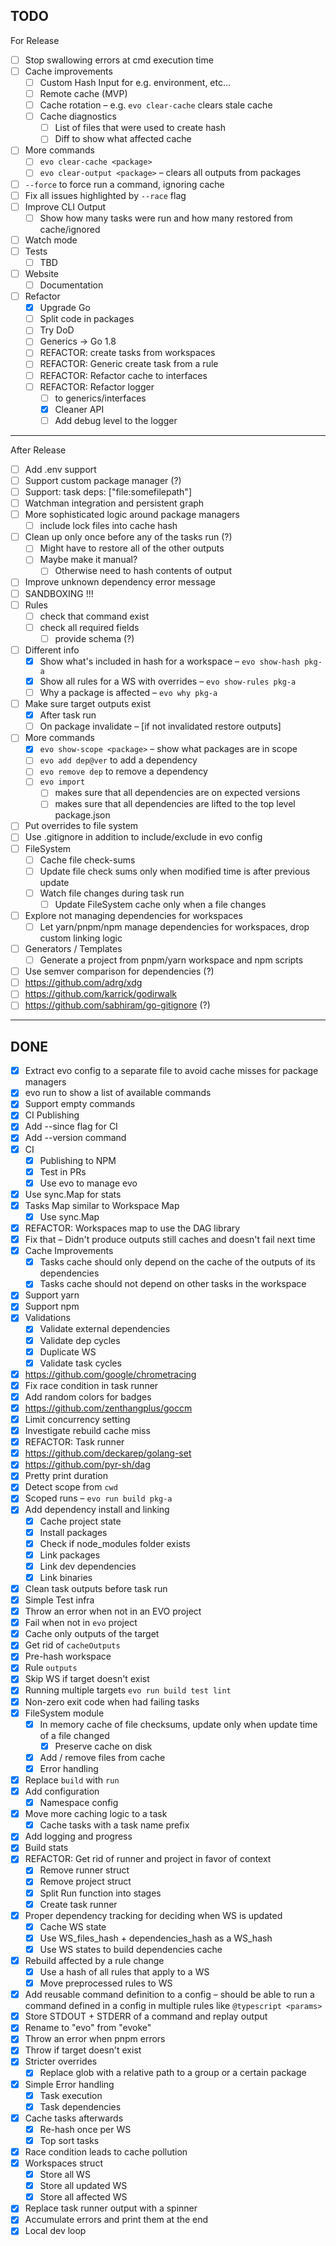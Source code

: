 ## TODO

For Release

- [ ] Stop swallowing errors at cmd execution time
- [ ] Cache improvements
  - [ ] Custom Hash Input for e.g. environment, etc...
  - [ ] Remote cache (MVP)
  - [ ] Cache rotation – e.g. `evo clear-cache` clears stale cache
  - [ ] Cache diagnostics
    - [ ] List of files that were used to create hash
    - [ ] Diff to show what affected cache
- [ ] More commands
  - [ ] `evo clear-cache <package>`
  - [ ] `evo clear-output <package>` – clears all outputs from packages
- [ ] `--force` to force run a command, ignoring cache
- [ ] Fix all issues highlighted by `--race` flag
- [ ] Improve CLI Output
  - [ ] Show how many tasks were run and how many restored from cache/ignored
- [ ] Watch mode
- [ ] Tests
  - [ ] TBD
- [ ] Website
  - [ ] Documentation
- [ ] Refactor
  - [x] Upgrade Go
  - [ ] Split code in packages
  - [ ] Try DoD
  - [ ] Generics -> Go 1.8
  - [ ] REFACTOR: create tasks from workspaces
  - [ ] REFACTOR: Generic create task from a rule
  - [ ] REFACTOR: Refactor cache to interfaces
  - [ ] REFACTOR: Refactor logger
    - [ ] to generics/interfaces
    - [x] Cleaner API
    - [ ] Add debug level to the logger

---------------

After Release

- [ ] Add .env support
- [ ] Support custom package manager (?)
- [ ] Support: task deps: ["file:somefilepath"]
- [ ] Watchman integration and persistent graph
- [ ] More sophisticated logic around package managers
  - [ ] include lock files into cache hash
- [ ] Clean up only once before any of the tasks run (?)
  - [ ] Might have to restore all of the other outputs
  - [ ] Maybe make it manual?
    - [ ] Otherwise need to hash contents of output
- [ ] Improve unknown dependency error message
- [ ] SANDBOXING !!!
- [ ] Rules
  - [ ] check that command exist
  - [ ] check all required fields
    - [ ] provide schema (?)
- [ ] Different info
  - [x] Show what's included in hash for a workspace – `evo show-hash pkg-a`
  - [x] Show all rules for a WS with overrides – `evo show-rules pkg-a`
  - [ ] Why a package is affected – `evo why pkg-a`
- [ ] Make sure target outputs exist
  - [x] After task run
  - [ ] On package invalidate – [if not invalidated restore outputs]
- [ ] More commands
  - [x] `evo show-scope <package>` – show what packages are in scope
  - [ ] `evo add dep@ver` to add a dependency
  - [ ] `evo remove dep` to remove a dependency
  - [ ] `evo import`
    - [ ] makes sure that all dependencies are on expected versions
    - [ ] makes sure that all dependencies are lifted to the top level package.json
- [ ] Put overrides to file system
- [ ] Use .gitignore in addition to include/exclude in evo config
- [ ] FileSystem
  - [ ] Cache file check-sums
  - [ ] Update file check sums only when modified time is after previous update
  - [ ] Watch file changes during task run
    - [ ] Update FileSystem cache only when a file changes
- [ ] Explore not managing dependencies for workspaces
  - [ ] Let yarn/pnpm/npm manage dependencies for workspaces, drop custom linking logic
- [ ] Generators / Templates
  - [ ] Generate a project from pnpm/yarn workspace and npm scripts
- [ ] Use semver comparison for dependencies (?)
- [ ] https://github.com/adrg/xdg
- [ ] https://github.com/karrick/godirwalk
- [ ] https://github.com/sabhiram/go-gitignore (?)

---

## DONE

- [x] Extract evo config to a separate file to avoid cache misses for package managers
- [x] evo run to show a list of available commands
- [x] Support empty commands
- [x] CI Publishing
- [x] Add --since flag for CI
- [x] Add --version command
- [x] CI
  - [x] Publishing to NPM
  - [x] Test in PRs
  - [x] Use evo to manage evo
- [x] Use sync.Map for stats
- [x] Tasks Map similar to Workspace Map
  - [x] Use sync.Map
- [x] REFACTOR: Workspaces map to use the DAG library
- [x] Fix that – Didn't produce outputs still caches and doesn't fail next time
- [x] Cache Improvements
  - [x] Tasks cache should only depend on the cache of the outputs of its dependencies
  - [x] Tasks cache should not depend on other tasks in the workspace
- [x] Support yarn
- [x] Support npm
- [x] Validations
  - [x] Validate external dependencies
  - [x] Validate dep cycles
  - [x] Duplicate WS
  - [x] Validate task cycles
- [x] https://github.com/google/chrometracing
- [x] Fix race condition in task runner
- [x] Add random colors for badges
- [x] https://github.com/zenthangplus/goccm
- [x] Limit concurrency setting
- [x] Investigate rebuild cache miss
- [x] REFACTOR: Task runner
- [x] https://github.com/deckarep/golang-set
- [x] https://github.com/pyr-sh/dag
- [x] Pretty print duration
- [x] Detect scope from `cwd`
- [x] Scoped runs – `evo run build pkg-a`
- [x] Add dependency install and linking
  - [x] Cache project state
  - [x] Install packages
  - [x] Check if node_modules folder exists
  - [x] Link packages
  - [x] Link dev dependencies
  - [x] Link binaries
- [x] Clean task outputs before task run
- [x] Simple Test infra
- [x] Throw an error when not in an EVO project
- [x] Fail when not in `evo` project
- [x] Cache only outputs of the target
- [x] Get rid of `cacheOutputs`
- [x] Pre-hash workspace
- [x] Rule `outputs`
- [x] Skip WS if target doesn't exist
- [x] Running multiple targets `evo run build test lint`
- [x] Non-zero exit code when had failing tasks
- [x] FileSystem module
  - [x] In memory cache of file checksums, update only when update time of a file changed
    - [x] Preserve cache on disk
  - [x] Add / remove files from cache
  - [x] Error handling
- [x] Replace `build` with `run`
- [x] Add configuration
  - [x] Namespace config
- [x] Move more caching logic to a task
  - [x] Cache tasks with a task name prefix
- [x] Add logging and progress
- [x] Build stats
- [x] REFACTOR: Get rid of runner and project in favor of context
  - [x] Remove runner struct
  - [x] Remove project struct
  - [x] Split Run function into stages
  - [x] Create task runner
- [x] Proper dependency tracking for deciding when WS is updated
  - [x] Cache WS state
  - [x] Use WS_files_hash + dependencies_hash as a WS_hash
  - [x] Use WS states to build dependencies cache
- [x] Rebuild affected by a rule change
  - [x] Use a hash of all rules that apply to a WS
  - [x] Move preprocessed rules to WS
- [x] Add reusable command definition to a config – should be able to run a command defined in a config in multiple rules like `@typescript <params>`
- [x] Store STDOUT + STDERR of a command and replay output
- [x] Rename to "evo" from "evoke"
- [x] Throw an error when pnpm errors
- [x] Throw if target doesn't exist
- [x] Stricter overrides
  - [x] Replace glob with a relative path to a group or a certain package
- [x] Simple Error handling
  - [x] Task execution
  - [x] Task dependencies
- [x] Cache tasks afterwards
  - [x] Re-hash once per WS
  - [x] Top sort tasks
- [x] Race condition leads to cache pollution
- [x] Workspaces struct
  - [x] Store all WS
  - [x] Store all updated WS
  - [x] Store all affected WS
- [x] Replace task runner output with a spinner
- [x] Accumulate errors and print them at the end
- [x] Local dev loop
